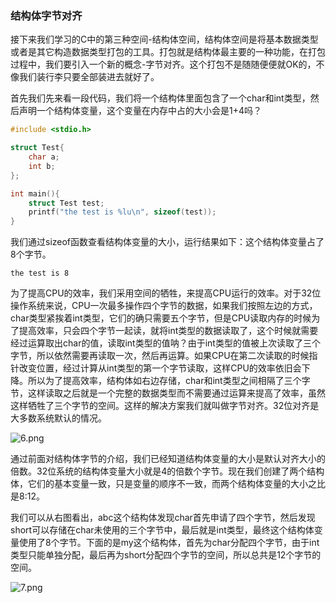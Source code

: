 ### 结构体字节对齐

接下来我们学习的C中的第三种空间-结构体空间，结构体空间是将基本数据类型或者是其它构造数据类型打包的工具。打包就是结构体最主要的一种功能，在打包过程中，我们要引入一个新的概念-字节对齐。这个打包不是随随便便就OK的，不像我们装行李只要全部装进去就好了。

首先我们先来看一段代码，我们将一个结构体里面包含了一个char和int类型，然后声明一个结构体变量，这个变量在内存中占的大小会是1+4吗？

```c
#include <stdio.h>

struct Test{
  	char a;
  	int b;
};

int main(){
  	struct Test test;
  	printf("the test is %lu\n", sizeof(test));
}
```

我们通过sizeof函数查看结构体变量的大小，运行结果如下：这个结构体变量占了8个字节。

```
the test is 8
```

为了提高CPU的效率，我们采用空间的牺牲，来提高CPU运行的效率。对于32位操作系统来说，CPU一次最多操作四个字节的数据，如果我们按照左边的方式，char类型紧挨着int类型，它们的确只需要五个字节，但是CPU读取内存的时候为了提高效率，只会四个字节一起读，就将int类型的数据读取了，这个时候就需要经过运算取出char的值，读取int类型的值呐？由于int类型的值被上次读取了三个字节，所以依然需要再读取一次，然后再运算。如果CPU在第二次读取的时候指针改变位置，经过计算从int类型的第一个字节读取，这样CPU的效率依旧会下降。所以为了提高效率，结构体如右边存储，char和int类型之间相隔了三个字节，这样读取之后就是一个完整的数据类型而不需要通过运算来提高了效率，虽然这样牺牲了三个字节的空间。这样的解决方案我们就叫做字节对齐。32位对齐是大多数系统默认的情况。

![6.png](http://www.maiziedu.com/uploads/new_img/XSHmYMMThahvRfd1W5.png)

通过前面对结构体字节的介绍，我们已经知道结构体变量的大小是默认对齐大小的倍数。32位系统的结构体变量大小就是4的倍数个字节。现在我们创建了两个结构体，它们的基本变量一致，只是变量的顺序不一致，而两个结构体变量的大小之比是8:12。

我们可以从右图看出，abc这个结构体发现char首先申请了四个字节，然后发现short可以存储在char未使用的三个字节中，最后就是int类型，最终这个结构体变量使用了8个字节。下面的是my这个结构体，首先为char分配四个字节，由于int类型只能单独分配，最后再为short分配四个字节的空间，所以总共是12个字节的空间。

![7.png](http://www.maiziedu.com/uploads/new_img/3tFpqYTAq5BZUp8O2S.png)